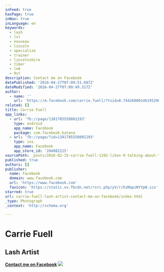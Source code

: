 ```yaml
---
inFeed: true
hasPage: true
inNav: true
inLanguage: en
keywords:
  - lash
  - lvl
  - nouveau
  - lincoln
  - specialise
  - trainer
  - lincolnshire
  - tiber
  - ln6
  - 9st
description: Contact me on Facebook
datePublished: '2016-04-27T07:09:51.687Z'
dateModified: '2016-04-27T07:09:49.317Z'
author:
  - name: ''
    url: 'https://m.facebook.com/carrie.fuell/?tsid=0.7442600014619529&source=typeahead'
related: []
title: Carrie Fuell
app_links:
  - url: 'fb://page/1381785558801293'
    type: android
    app_name: Facebook
    package: com.facebook.katana
  - url: 'fb://page/?id=1381785558801293'
    type: ios
    app_name: Facebook
    app_store_id: '284882215'
sourcePath: _posts/2016-02-15-carrie-fuell-1292-likes-9-talking-about-this-i-am-an-in.md
published: true
authors: []
publisher:
  name: Facebook
  domain: www.facebook.com
  url: 'https://www.facebook.com'
  favicon: 'https://static.xx.fbcdn.net/rsrc.php/yV/r/hzMapiNYYpW.ico'
starred: true
url: carrie-fuell-lash-artist-contact-me-on-facebook/index.html
_type: Photograph
_context: 'http://schema.org'

---
```

# Carrie Fuell

## Lash Artist

**[Contact me on Facebook][0]**
![](https://the-grid-user-content.s3-us-west-2.amazonaws.com/b19f5c21-ee01-46b0-bfaf-216824c6cf0c.gif)

[0]: https://www.facebook.com/carrie.fuell/?fref=ts